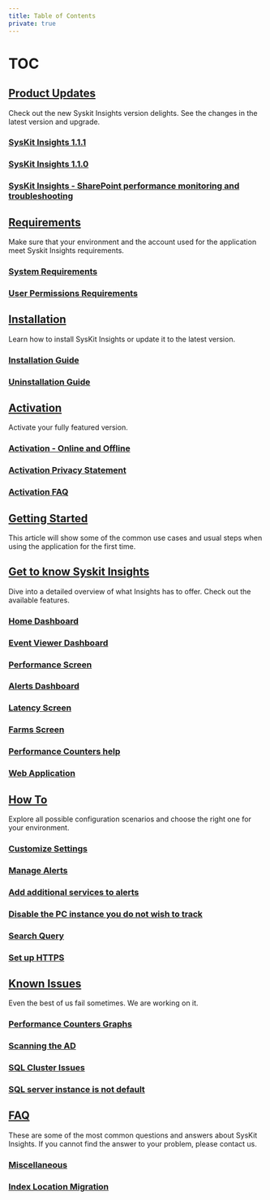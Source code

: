 ```yaml
---
title: Table of Contents
private: true
---
```


# TOC

## [Product Updates](https://github.com/SysKitTeam/docs-insights/tree/bf9af8512fe214da0655858c587cbe900beb5066/product-updates/README.md)

Check out the new Syskit Insights version delights. See the changes in the latest version and upgrade.

### [SysKit Insights 1.1.1](https://github.com/SysKitTeam/docs-insights/tree/bf9af8512fe214da0655858c587cbe900beb5066/insights-1-1-1-release-note.md)

### [SysKit Insights 1.1.0](https://github.com/SysKitTeam/docs-insights/tree/bf9af8512fe214da0655858c587cbe900beb5066/insights-1-1-release-note.md)

### [SysKit Insights - SharePoint performance monitoring and troubleshooting](https://github.com/SysKitTeam/docs-insights/tree/bf9af8512fe214da0655858c587cbe900beb5066/insights1-release-note.md)

## [Requirements](https://github.com/SysKitTeam/docs-insights/tree/bf9af8512fe214da0655858c587cbe900beb5066/requirements/README.md)

Make sure that your environment and the account used for the application meet Syskit Insights requirements.

### [System Requirements](https://github.com/SysKitTeam/docs-insights/tree/bf9af8512fe214da0655858c587cbe900beb5066/system-requirements.md)

### [User Permissions Requirements](https://github.com/SysKitTeam/docs-insights/tree/bf9af8512fe214da0655858c587cbe900beb5066/user-permissions-requirements.md)

## [Installation](https://github.com/SysKitTeam/docs-insights/tree/bf9af8512fe214da0655858c587cbe900beb5066/installation/README.md)

Learn how to install SysKit Insights or update it to the latest version.

### [Installation Guide](https://github.com/SysKitTeam/docs-insights/tree/bf9af8512fe214da0655858c587cbe900beb5066/installation-guide.md)

### [Uninstallation Guide](https://github.com/SysKitTeam/docs-insights/tree/bf9af8512fe214da0655858c587cbe900beb5066/uninstallation-guide.md)

## [Activation](https://github.com/SysKitTeam/docs-insights/tree/bf9af8512fe214da0655858c587cbe900beb5066/activation/README.md)

Activate your fully featured version.

### [Activation - Online and Offline](https://github.com/SysKitTeam/docs-insights/tree/bf9af8512fe214da0655858c587cbe900beb5066/online-offline-activation.md)

### [Activation Privacy Statement](https://github.com/SysKitTeam/docs-insights/tree/bf9af8512fe214da0655858c587cbe900beb5066/activation-privacy-statement.md)

### [Activation FAQ](https://github.com/SysKitTeam/docs-insights/tree/bf9af8512fe214da0655858c587cbe900beb5066/activation-faq.md)

## [Getting Started](https://github.com/SysKitTeam/docs-insights/tree/bf9af8512fe214da0655858c587cbe900beb5066/getting-started/README.md)

This article will show some of the common use cases and usual steps when using the application for the first time.

### 

## [Get to know Syskit Insights](https://github.com/SysKitTeam/docs-insights/tree/bf9af8512fe214da0655858c587cbe900beb5066/get-to-know-insights/README.md)

Dive into a detailed overview of what Insights has to offer. Check out the available features.

### [Home Dashboard](https://github.com/SysKitTeam/docs-insights/tree/bf9af8512fe214da0655858c587cbe900beb5066/insights-home.md)

### [Event Viewer Dashboard](https://github.com/SysKitTeam/docs-insights/tree/bf9af8512fe214da0655858c587cbe900beb5066/event-viewer.md)

### [Performance Screen](https://github.com/SysKitTeam/docs-insights/tree/bf9af8512fe214da0655858c587cbe900beb5066/performance-screen.md)

### [Alerts Dashboard](https://github.com/SysKitTeam/docs-insights/tree/bf9af8512fe214da0655858c587cbe900beb5066/insights-alerts.md)

### [Latency Screen](https://github.com/SysKitTeam/docs-insights/tree/bf9af8512fe214da0655858c587cbe900beb5066/latency-screen.md)

### [Farms Screen](https://github.com/SysKitTeam/docs-insights/tree/bf9af8512fe214da0655858c587cbe900beb5066/farms-screen.md)

### [Performance Counters help](https://github.com/SysKitTeam/docs-insights/tree/bf9af8512fe214da0655858c587cbe900beb5066/performance-counters.md)

### [Web Application](https://github.com/SysKitTeam/docs-insights/tree/bf9af8512fe214da0655858c587cbe900beb5066/web-application.md)

## [How To](https://github.com/SysKitTeam/docs-insights/tree/bf9af8512fe214da0655858c587cbe900beb5066/how-to/README.md)

Explore all possible configuration scenarios and choose the right one for your environment.

### [Customize Settings](https://github.com/SysKitTeam/docs-insights/tree/bf9af8512fe214da0655858c587cbe900beb5066/customize-settings.md)

### [Manage Alerts](https://github.com/SysKitTeam/docs-insights/tree/bf9af8512fe214da0655858c587cbe900beb5066/manage-alerts.md)

### [Add additional services to alerts](https://github.com/SysKitTeam/docs-insights/tree/bf9af8512fe214da0655858c587cbe900beb5066/add-additional-services-alert.md)

### [Disable the PC instance you do not wish to track](https://github.com/SysKitTeam/docs-insights/tree/bf9af8512fe214da0655858c587cbe900beb5066/disable-pc-instance.md)

### [Search Query](https://github.com/SysKitTeam/docs-insights/tree/bf9af8512fe214da0655858c587cbe900beb5066/search-query.md)

### [Set up HTTPS](https://github.com/SysKitTeam/docs-insights/tree/bf9af8512fe214da0655858c587cbe900beb5066/set-up-https.md)

## [Known Issues](https://github.com/SysKitTeam/docs-insights/tree/bf9af8512fe214da0655858c587cbe900beb5066/known-issues/README.md)

Even the best of us fail sometimes. We are working on it.

### [Performance Counters Graphs](https://github.com/SysKitTeam/docs-insights/tree/bf9af8512fe214da0655858c587cbe900beb5066/performance-counters-laptop-sleeping.md)

### [Scanning the AD](https://github.com/SysKitTeam/docs-insights/tree/bf9af8512fe214da0655858c587cbe900beb5066/scan-ad-server-number.md)

### [SQL Cluster Issues](https://github.com/SysKitTeam/docs-insights/tree/bf9af8512fe214da0655858c587cbe900beb5066/sql-cluster-issues.md)

### [SQL server instance is not default](https://github.com/SysKitTeam/docs-insights/tree/bf9af8512fe214da0655858c587cbe900beb5066/not-default-sql-instance.md)

## [FAQ](https://github.com/SysKitTeam/docs-insights/tree/bf9af8512fe214da0655858c587cbe900beb5066/faq/README.md)

These are some of the most common questions and answers about SysKit Insights. If you cannot find the answer to your problem, please contact us.

### [Miscellaneous](https://github.com/SysKitTeam/docs-insights/tree/bf9af8512fe214da0655858c587cbe900beb5066/miscellaneous.md)

### [Index Location Migration](https://github.com/SysKitTeam/docs-insights/tree/bf9af8512fe214da0655858c587cbe900beb5066/index-location-migration.md)

